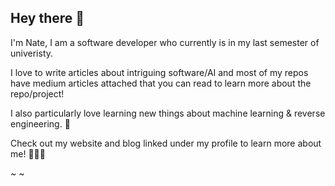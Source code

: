 ## Hey there 👋

<!--
**Resneak/Resneak** is a ✨ _special_ ✨ repository because its `README.md` (this file) appears on your GitHub profile.

Here are some ideas to get you started:

- 🔭 I’m currently working on ...
- 🌱 I’m currently learning ...
- 👯 I’m looking to collaborate on ...
- 🤔 I’m looking for help with ...
- 💬 Ask me about ...
- 📫 How to reach me: ...
- 😄 Pronouns: ...
- ⚡ Fun fact: ...
-->
I'm Nate, I am a software developer who currently is in my last semester of univeristy. 

I love to write articles about intriguing software/AI and most of my repos have medium articles attached that you can read to learn more about the repo/project!

I also particularly love learning new things about machine learning & reverse engineering. 🤩

Check out my website and blog linked under my profile to learn more about me! 👾👾👾

~
~
